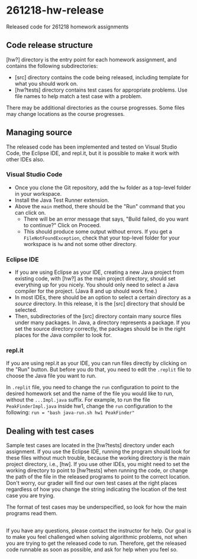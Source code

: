 # 261218-hw-release
Released code for 261218 homework assignments

## Code release structure
[hw?] directory is the entry point for each homework assignment,
and contains the following subdirectories:
* [src] directory contains the code being released, including
template for what you should work on.
* [hw?tests] directory contains test cases for appropriate problems.
Use file names to help match a test case with a problem.

There may be additional directories as the course progresses.
Some files may change locations as the course progresses.

## Managing source
The released code has been implemented and tested on
Visual Studio Code, the Eclipse IDE, and repl.it,
but it is possible to make it work with other IDEs also.

### Visual Studio Code
* Once you clone the Git repository, add the `hw` folder as a top-level folder
in your workspace.
* Install the Java Test Runner extension.
* Above the `main` method, there should be the "Run" command that you can
click on.
    * There will be an error message that says,
    "Build failed, do you want to continue?"  Click on Proceed.
    * This should produce some output without errors.
    If you get a `FileNotFoundException`, check that your top-level folder for
    your workspace is `hw` and not some other directory.

### Eclipse IDE
* If you are using Eclipse as your IDE, creating a new Java project from
existing code, with [hw?] as the main project directory, should set
everything up for you nicely.  You should only need to select a Java
compiler for the project.  (Java 8 and up should work fine.)
* In most IDEs, there should be an option to select a certain directory
as a _source_ directory.  In this release, it is the [src] directory
that should be selected.
* Then, subdirectories of the [src] directory contain many source files
under many packages.  In Java, a directory represents a package.  If you
set the source directory correctly, the packages should be in the right
places for the Java compiler to look for.

### repl.it
If you are using repl.it as your IDE, you can run files directly by clicking on
the "Run" button.  But before you do that, you need to edit the `.replit` file
to choose the Java file you want to run.

In `.replit` file, you need to change the `run` configuration to point to the
desired homework set and the name of the file you would like to run,
without the `...Impl.java` suffix.
For example, to run the file `PeakFinderImpl.java`
inside hw1, change the `run` configuration to the following:
`run = "bash java-run.sh hw1 PeakFinder"`

## Dealing with test cases
Sample test cases are located in the [hw?tests] directory under each assignment.
If you use the Eclipse IDE, running the program should look for these files
without much trouble, because the working directory is the main
project directory, i.e., [hw].  If you use other IDEs, you might need to set
the working directory to point to [hw?tests] when running the code, or change
the path of the file in the released programs to point to the correct location.
Don't worry, our grader will find our own test cases at the right places
regardless of how you change the string indicating the location of the
test case you are trying.

The format of test cases may be underspecified, so look for how the main
programs read them.

##

If you have any questions, please contact the instructor for help.
Our goal is to make you feel challenged when solving algorithmic problems,
not when you are trying to get the released code to run.  Therefore, get
the released code runnable as soon as possible, and ask for help when you
feel so.
